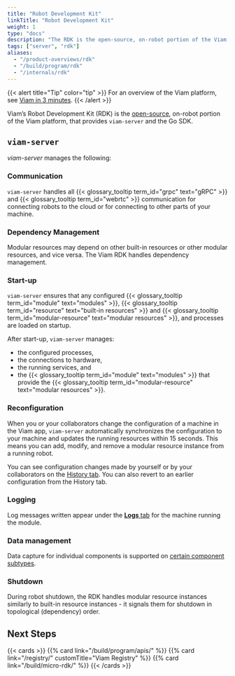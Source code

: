 ```yaml
---
title: "Robot Development Kit"
linkTitle: "Robot Development Kit"
weight: 1
type: "docs"
description: "The RDK is the open-source, on-robot portion of the Viam platform, that provides viam-server and the Go SDK."
tags: ["server", "rdk"]
aliases:
  - "/product-overviews/rdk"
  - "/build/program/rdk"
  - "/internals/rdk"
---
```


{{< alert title="Tip" color="tip" >}}
For an overview of the Viam platform, see [Viam in 3 minutes](/get-started/viam/).
{{< /alert >}}

Viam’s Robot Development Kit (RDK) is the [open-source](https://github.com/viamrobotics/rdk), on-robot portion of the Viam platform, that provides `viam-server` and the Go SDK.

## `viam-server`

_viam-server_ manages the following:

### Communication

`viam-server` handles all {{< glossary_tooltip term_id="grpc" text="gRPC" >}} and {{< glossary_tooltip term_id="webrtc" >}} communication for connecting robots to the cloud or for connecting to other parts of your machine.

### Dependency Management

Modular resources may depend on other built-in resources or other modular resources, and vice versa.
The Viam RDK handles dependency management.

### Start-up

`viam-server` ensures that any configured {{< glossary_tooltip term_id="module" text="modules" >}}, {{< glossary_tooltip term_id="resource" text="built-in resources" >}} and {{< glossary_tooltip term_id="modular-resource" text="modular resources" >}}, and processes are loaded on startup.

After start-up, `viam-server` manages:

- the configured processes,
- the connections to hardware,
- the running services, and
- the {{< glossary_tooltip term_id="module" text="modules" >}} that provide the {{< glossary_tooltip term_id="modular-resource" text="modular resources" >}}.

### Reconfiguration

When you or your collaborators change the configuration of a machine in the Viam app, `viam-server` automatically synchronizes the configuration to your machine and updates the running resources within 15 seconds.
This means you can add, modify, and remove a modular resource instance from a running robot.

You can see configuration changes made by yourself or by your collaborators on the [History tab](/fleet/machines/#history).
You can also revert to an earlier configuration from the History tab.

### Logging

Log messages written appear under the [**Logs** tab](/fleet/machines/#logs) for the machine running the module.

### Data management

Data capture for individual components is supported on [certain component subtypes](/data/capture/#configure-data-capture-for-individual-components).

### Shutdown

During robot shutdown, the RDK handles modular resource instances similarly to built-in resource instances - it signals them for shutdown in topological (dependency) order.

## Next Steps

{{< cards >}}
{{% card link="/build/program/apis/" %}}
{{% card link="/registry/" customTitle="Viam Registry" %}}
{{% card link="/build/micro-rdk/" %}}
{{< /cards >}}
